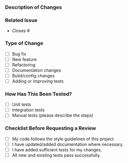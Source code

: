 ### Description of Changes
### Related Issue
- Closes #

### Type of Change
- [ ]  Bug fix
- [ ]  New feature
- [ ]  Refactoring
- [ ]  Documentation changes
- [ ]  Build/config changes
- [ ]  Adding or improving tests

### How Has This Been Tested?
- [ ] Unit tests
- [ ] Integration tests
- [ ] Manual tests (please describe the steps)

### Checklist Before Requesting a Review
- [ ] My code follows the style guidelines of this project.
- [ ] I have updated/added documentation where necessary.
- [ ] I have added sufficient tests for my changes.
- [ ] All new and existing tests pass successfully.
